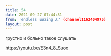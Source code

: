 ```yaml
---
title: 54
date: 2021-09-27 07:44:31
from: 'endless шизing ⍼' (channel1162404975)
layout: post
---
```


грустно и больно такое слушать

<https://youtu.be/E3n4_8_Suoo>
